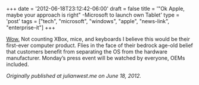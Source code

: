 +++
date = '2012-06-18T23:12:42-06:00'
draft = false
title = '&quot;Ok Apple, maybe your approach is right&quot; -Microsoft to launch own Tablet'
type = 'post'
tags = ["tech", "microsoft", "windows", "apple", "news-link", "enterprise-it"]
+++

<a href="http://www.nytimes.com/2012/06/16/technology/microsoft-expected-to-introduce-tablet.html">Wow.</a> Not counting XBox, mice, and keyboards I believe this would be their first-ever computer product. Flies in the face of their bedrock age-old belief that customers benefit from separating the OS from the hardware manufacturer. Monday’s press event will be watched by everyone, OEMs included.<br />

<i>Originally published at julianwest.me on June 18, 2012.</i>